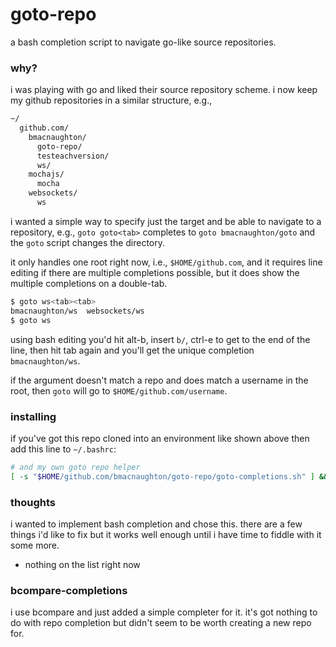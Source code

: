# goto-repo

a bash completion script to navigate go-like source repositories.

### why?

i was playing with go and liked their source repository scheme. i now keep
my github repositories in a similar structure, e.g.,

```bash
~/
  github.com/
    bmacnaughton/
      goto-repo/
      testeachversion/
      ws/
    mochajs/
      mocha
    websockets/
      ws
```

i wanted a simple way to specify just the target and be able to navigate to
a repository, e.g., `goto goto<tab>` completes to `goto bmacnaughton/goto`
and the `goto` script changes the directory.

it only handles one root right now, i.e., `$HOME/github.com`, and it requires
line editing if there are multiple completions possible, but it does show the multiple completions on a double-tab.

```bash
$ goto ws<tab><tab>
bmacnaughton/ws  websockets/ws
$ goto ws
```

using bash editing you'd hit alt-b, insert `b/`, ctrl-e to get to the end of
the line, then hit tab again and you'll get the unique completion
`bmacnaughton/ws`.

if the argument doesn't match a repo and does match a username in the root,
then `goto` will go to `$HOME/github.com/username`.

### installing

if you've got this repo cloned into an environment like shown above then add
this line to `~/.bashrc`:

```bash
# and my own goto repo helper
[ -s "$HOME/github.com/bmacnaughton/goto-repo/goto-completions.sh" ] && \. "$HOME/github.com/bmacnaughton/goto-repo/goto-completions.sh"
```

### thoughts

i wanted to implement bash completion and chose this. there are a few things
i'd like to fix but it works well enough until i have time to fiddle with it
some more.

- nothing on the list right now
### bcompare-completions

i use bcompare and just added a simple completer for it. it's got nothing to
do with repo completion but didn't seem to be worth creating a new repo for.
